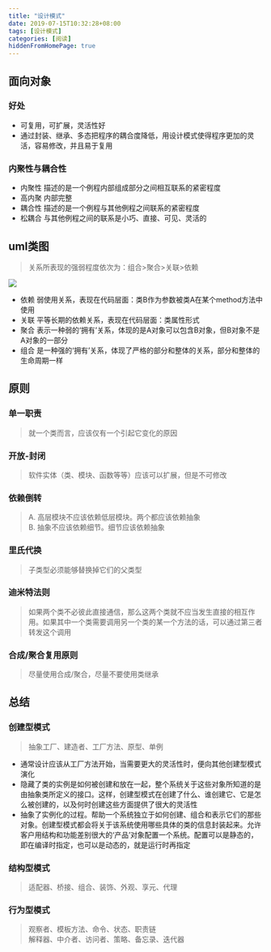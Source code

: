 ```yaml
---
title: "设计模式"
date: 2019-07-15T10:32:28+08:00
tags: [设计模式]
categories: [阅读]
hiddenFromHomePage: true
---
```


## 面向对象
### 好处
- 可复用，可扩展，灵活性好
- 通过封装、继承、多态把程序的耦合度降低，用设计模式使得程序更加的灵活，容易修改，并且易于复用
### 内聚性与耦合性
- 内聚性 描述的是一个例程内部组成部分之间相互联系的紧密程度
- 高内聚 内部完整
- 耦合性 描述的是一个例程与其他例程之间联系的紧密程度
- 松耦合 与其他例程之间的联系是小巧、直接、可见、灵活的
## uml类图
>关系所表现的强弱程度依次为：组合>聚合>关联>依赖

![](/images/read/designPattern/uml.png)
- 依赖 弱使用关系，表现在代码层面：类B作为参数被类A在某个method方法中使用
- 关联 平等长期的依赖关系，表现在代码层面：类属性形式
- 聚合 表示一种弱的‘拥有’关系，体现的是A对象可以包含B对象，但B对象不是A对象的一部分
- 组合 是一种强的‘拥有’关系，体现了严格的部分和整体的关系，部分和整体的生命周期一样

## 原则
### 单一职责
>就一个类而言，应该仅有一个引起它变化的原因
### 开放-封闭
>软件实体（类、模块、函数等等）应该可以扩展，但是不可修改
### 依赖倒转
>A. 高层模块不应该依赖低层模块。两个都应该依赖抽象  
B. 抽象不应该依赖细节。细节应该依赖抽象
### 里氏代换
>子类型必须能够替换掉它们的父类型
### 迪米特法则
>如果两个类不必彼此直接通信，那么这两个类就不应当发生直接的相互作用。如果其中一个类需要调用另一个类的某一个方法的话，可以通过第三者转发这个调用
### 合成/聚合复用原则
>尽量使用合成/聚合，尽量不要使用类继承

## 总结
### 创建型模式
>抽象工厂、建造者、工厂方法、原型、单例
- 通常设计应该从工厂方法开始，当需要更大的灵活性时，便向其他创建型模式演化
- 隐藏了类的实例是如何被创建和放在一起，整个系统关于这些对象所知道的是由抽象类所定义的接口。这样，创建型模式在创建了什么、谁创建它、它是怎么被创建的，以及何时创建这些方面提供了很大的灵活性
- 抽象了实例化的过程。帮助一个系统独立于如何创建、组合和表示它们的那些对象。创建型模式都会将关于该系统使用哪些具体的类的信息封装起来。允许客户用结构和功能差别很大的‘产品’对象配置一个系统。配置可以是静态的，即在编译时指定，也可以是动态的，就是运行时再指定
### 结构型模式
>适配器、桥接、组合、装饰、外观、享元、代理
### 行为型模式
>观察者、模板方法、命令、状态、职责链  
解释器、中介者、访问者、策略、备忘录、迭代器